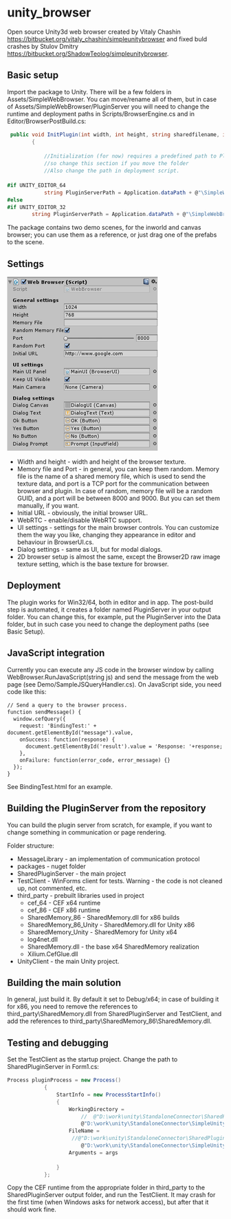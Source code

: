 # unity_browser
Open source Unity3d web browser created by Vitaly Chashin https://bitbucket.org/vitaly_chashin/simpleunitybrowser and fixed buld crashes by Stulov Dmitry https://bitbucket.org/ShadowTeolog/simpleunitybrowser. 

## Basic setup
Import the package to Unity. There will be a few folders in Assets/SimpleWebBrowser. You can move/rename all of them, but in case of Assets/SimpleWebBrowser/PluginServer you will need to change the runtime and deployment paths in Scripts/BrowserEngine.cs and in Editor/BrowserPostBuild.cs:
```C#
 public void InitPlugin(int width, int height, string sharedfilename, int port, string initialURL)
        {

            //Initialization (for now) requires a predefined path to PluginServer,
            //so change this section if you move the folder
            //Also change the path in deployment script.

#if UNITY_EDITOR_64
            string PluginServerPath = Application.dataPath + @"\SimpleWebBrowser\PluginServer\x64";
#else
#if UNITY_EDITOR_32
        string PluginServerPath = Application.dataPath + @"\SimpleWebBrowser\PluginServer\x86";
```
The package contains two demo scenes, for the inworld and canvas browser; you can use them as a reference, or just drag one of the prefabs to the scene.

## Settings
![browser_settings](browser_settings.png)

* Width and height - width and height of the browser texture.
* Memory file and Port - in general, you can keep them random. Memory file is the name of a shared memory file, which is used to send the texture data, and port is a TCP port for the communication between browser and plugin. In case of random, memory file will be a random GUID, and a port will be between 8000 and 9000. But you can set them manually, if you want.
* Initial URL - obviously, the initial browser URL.
* WebRTC - enable/disable WebRTC support.
* UI settings - settings for the main browser controls. You can customize them the way you like, changing they appearance in editor and behaviour in BrowserUI.cs.
* Dialog settings - same as UI, but for modal dialogs.
* 2D browser setup is almost the same, except the Browser2D raw image texture setting, which is the base texture for browser.

## Deployment
The plugin works for Win32/64, both in editor and in app. The post-build step is automated, it creates a folder named PluginServer in your output folder. You can change this, for example, put the PluginServer into the Data folder, but in such case you need to change the deployment paths (see Basic Setup).

## JavaScript integration
Currently you can execute any JS code in the browser window by calling WebBrowser.RunJavaScript(string js) and send the message from the web page (see Demo/SampleJSQueryHandler.cs). On JavaScript side, you need code like this:
```JS
// Send a query to the browser process.
function sendMessage() {
  window.cefQuery({
    request: 'BindingTest:' + document.getElementById("message").value,
    onSuccess: function(response) {
      document.getElementById('result').value = 'Response: '+response;
    },
    onFailure: function(error_code, error_message) {}
  });
}
```
See BindingTest.html for an example.

## Building the PluginServer from the repository
You can build the plugin server from scratch, for example, if you want to change something in communication or page rendering.

Folder structure:
* MessageLibrary - an implementation of communication protocol
* packages - nuget folder
* SharedPluginServer - the main project
* TestClient - WinForms client for tests. Warning - the code is not cleaned up, not commented, etc.
* third_party - prebuilt libraries used in project
  * cef_64 - CEF x64 runtime
  * cef_86 - CEF x86 runtime
  * SharedMemory_86 - SharedMemory.dll for x86 builds
  * SharedMemory_86_Unity - SharedMemory.dll for Unity x86
  * SharedMemory_Unity - SharedMemory for Unity x64
  * log4net.dll
  * SharedMemory.dll - the base x64 SharedMemory realization
  * Xilium.CefGlue.dll
* UnityClient - the main Unity project.

## Building the main solution
In general, just build it. By default it set to Debug/x64; in case of building it for x86, you need to remove the references to third_party\SharedMemory.dll from SharedPluginServer and TestClient, and add the references to third_party\SharedMemory_86\SharedMemory.dll.

## Testing and debugging
Set the TestClient as the startup project. Change the path to SharedPluginServer in Form1.cs:
```C#
Process pluginProcess = new Process()
            {
                StartInfo = new ProcessStartInfo()
                {
                    WorkingDirectory =
                        //  @"D:\work\unity\StandaloneConnector\SharedPluginServerClean\UnityClient\Output\x86\PluginServer",
                        @"D:\work\unity\StandaloneConnector\SimpleUnityBrowser\SharedPluginServer\bin\x64\Debug",
                    FileName =
                     //@"D:\work\unity\StandaloneConnector\SharedPluginServerClean\UnityClient\Output\x86\PluginServer\SharedPluginServer.exe",
                        @"D:\work\unity\StandaloneConnector\SimpleUnityBrowser\SharedPluginServer\bin\x64\Debug\SharedPluginServer.exe",
                    Arguments = args

                }
            };
```
Copy the CEF runtime from the appropriate folder in third_party to the SharedPluginServer output folder, and run the TestClient. It may crash for the first time (when Windows asks for network access), but after that it should work fine.

